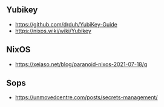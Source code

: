 ## Yubikey

- https://github.com/drduh/YubiKey-Guide
- https://nixos.wiki/wiki/Yubikey

## NixOS

- https://xeiaso.net/blog/paranoid-nixos-2021-07-18/q

## Sops

- https://unmovedcentre.com/posts/secrets-management/
